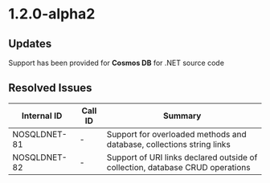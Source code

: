 # 1.2.0-alpha2

## Updates

Support has been provided for **Cosmos DB** for .NET source code
## Resolved Issues

| Internal ID | Call ID | Summary |
| ----------- | -------- | ------- |
| NOSQLDNET-81 | - | Support for overloaded methods and database, collections string links |
| NOSQLDNET-82 | - | Support of URI links declared outside of collection, database CRUD operations |

